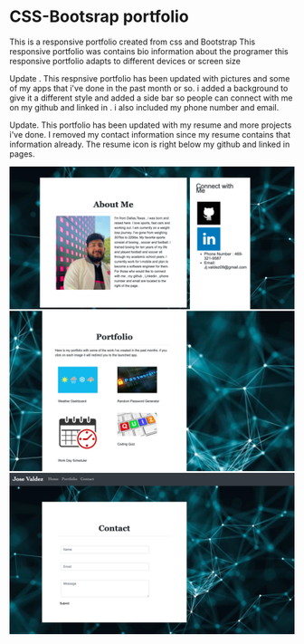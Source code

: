 # CSS-Bootsrap portfolio
This is a responsive portfolio created from css and Bootstrap
This responsive portfolio was contains bio information about the programer 
this responsive portfolio adapts to different devices or screen size

Update . This respnsive portfolio has been updated with pictures and some of my apps that i've done in the past month or so. i added a background to give it a different style and added a side bar so people can connect with me on my github and linked in . i also included my phone number and email. 

Update. This portfolio has been updated with my resume and more projects i've done. 
I removed my contact information since my resume contains that information already. 
The resume icon is right below my github and linked in pages.

<img src ="Images/aboutme.png" alt="aboutme">
<img src ="Images/portfolio.png" alt="portfolio">
<img src ="Images/contact.png" alt="contact">
<img src =>